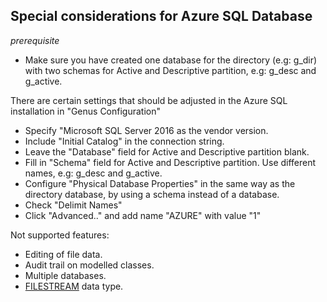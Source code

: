 ## Special considerations for Azure SQL Database

_prerequisite_
* Make sure you have created one database for the directory (e.g: g_dir) with two schemas for Active and Descriptive partition, e.g: g_desc and g_active.

There are certain settings that should be adjusted in the Azure SQL installation in "Genus Configuration"
* Specify "Microsoft SQL Server 2016 as the vendor version.
* Include "Initial Catalog" in the connection string.
* Leave the "Database" field for Active and Descriptive partition blank.
* Fill in "Schema" field for Active and Descriptive partition. Use different names, e.g: g_desc and g_active.
* Configure "Physical Database Properties" in the same way as the directory database, by using a schema instead of a database.
* Check "Delimit Names"
* Click "Advanced.." and add name "AZURE" with value "1"

Not supported features:
* Editing of file data.
* Audit trail on modelled classes.
* Multiple databases.
* [FILESTREAM](https://docs.microsoft.com/en-us/sql/relational-databases/blob/filestream-sql-server) data type.
